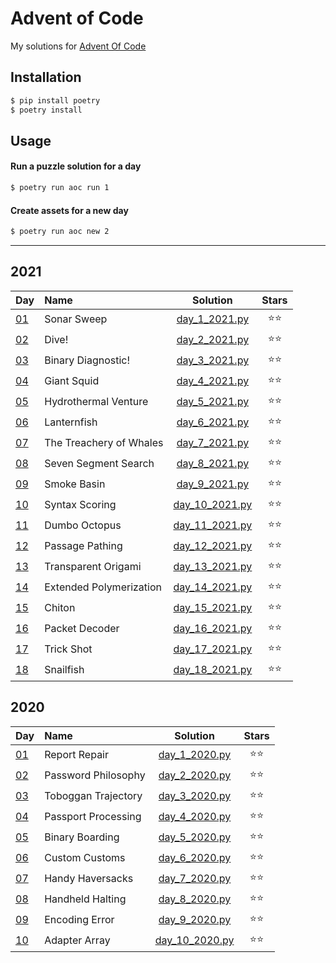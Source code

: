 # Advent of Code
My solutions for [Advent Of Code](https://adventofcode.com/)

## Installation
```bash
$ pip install poetry
$ poetry install
```

## Usage
#### Run a puzzle solution for a day
```bash
$ poetry run aoc run 1
```

#### Create assets for a new day
```bash
$ poetry run aoc new 2
```

---

## 2021
| Day | Name | Solution | Stars |
|:------------- |:-------------|:-----:|:-----:|
|[01](https://adventofcode.com/2021/day/1)|Sonar Sweep|[day_1_2021.py](/aoc/2021/day_1_2021.py)|⭐⭐|
|[02](https://adventofcode.com/2021/day/2)|Dive!|[day_2_2021.py](/aoc/2021/day_2_2021.py)|⭐⭐|
|[03](https://adventofcode.com/2021/day/3)|Binary Diagnostic!|[day_3_2021.py](/aoc/2021/day_3_2021.py)|⭐⭐|
|[04](https://adventofcode.com/2021/day/4)|Giant Squid|[day_4_2021.py](/aoc/2021/day_4_2021.py)|⭐⭐|
|[05](https://adventofcode.com/2021/day/5)|Hydrothermal Venture|[day_5_2021.py](/aoc/2021/day_5_2021.py)|⭐⭐|
|[06](https://adventofcode.com/2021/day/6)|Lanternfish|[day_6_2021.py](/aoc/2021/day_6_2021.py)|⭐⭐|
|[07](https://adventofcode.com/2021/day/7)|The Treachery of Whales|[day_7_2021.py](/aoc/2021/day_7_2021.py)|⭐⭐|
|[08](https://adventofcode.com/2021/day/8)|Seven Segment Search|[day_8_2021.py](/aoc/2021/day_8_2021.py)|⭐⭐|
|[09](https://adventofcode.com/2021/day/9)|Smoke Basin|[day_9_2021.py](/aoc/2021/day_9_2021.py)|⭐⭐|
|[10](https://adventofcode.com/2021/day/10)|Syntax Scoring|[day_10_2021.py](/aoc/2021/day_10_2021.py)|⭐⭐|
|[11](https://adventofcode.com/2021/day/11)|Dumbo Octopus|[day_11_2021.py](/aoc/2021/day_11_2021.py)|⭐⭐|
|[12](https://adventofcode.com/2021/day/12)|Passage Pathing|[day_12_2021.py](/aoc/2021/day_12_2021.py)|⭐⭐|
|[13](https://adventofcode.com/2021/day/13)|Transparent Origami|[day_13_2021.py](/aoc/2021/day_13_2021.py)|⭐⭐|
|[14](https://adventofcode.com/2021/day/14)|Extended Polymerization|[day_14_2021.py](/aoc/2021/day_14_2021.py)|⭐⭐|
|[15](https://adventofcode.com/2021/day/15)|Chiton|[day_15_2021.py](/aoc/2021/day_15_2021.py)|⭐⭐|
|[16](https://adventofcode.com/2021/day/16)|Packet Decoder|[day_16_2021.py](/aoc/2021/day_16_2021.py)|⭐⭐|
|[17](https://adventofcode.com/2021/day/17)|Trick Shot|[day_17_2021.py](/aoc/2021/day_17_2021.py)|⭐⭐|
|[18](https://adventofcode.com/2021/day/18)|Snailfish|[day_18_2021.py](/aoc/2021/day_18_2021.py)|⭐⭐|

## 2020
| Day | Name | Solution | Stars |
|:------------- |:-------------|:-----:|:-----:|
|[01](https://adventofcode.com/2020/day/1)|Report Repair|[day_1_2020.py](/aoc/2020/day_1_2020.py)|⭐⭐|
|[02](https://adventofcode.com/2020/day/2)|Password Philosophy|[day_2_2020.py](/aoc/2020/day_2_2020.py)|⭐⭐|
|[03](https://adventofcode.com/2020/day/3)|Toboggan Trajectory|[day_3_2020.py](/aoc/2020/day_3_2020.py)|⭐⭐|
|[04](https://adventofcode.com/2020/day/4)|Passport Processing|[day_4_2020.py](/aoc/2020/day_4_2020.py)|⭐⭐|
|[05](https://adventofcode.com/2020/day/5)|Binary Boarding|[day_5_2020.py](/aoc/2020/day_5_2020.py)|⭐⭐|
|[06](https://adventofcode.com/2020/day/6)|Custom Customs|[day_6_2020.py](/aoc/2020/day_6_2020.py)|⭐⭐|
|[07](https://adventofcode.com/2020/day/7)|Handy Haversacks|[day_7_2020.py](/aoc/2020/day_7_2020.py)|⭐⭐|
|[08](https://adventofcode.com/2020/day/8)|Handheld Halting|[day_8_2020.py](/aoc/2020/day_8_2020.py)|⭐⭐|
|[09](https://adventofcode.com/2020/day/9)|Encoding Error|[day_9_2020.py](/aoc/2020/day_9_2020.py)|⭐⭐|
|[10](https://adventofcode.com/2020/day/10)|Adapter Array|[day_10_2020.py](/aoc/2020/day_10_2020.py)|⭐⭐|

